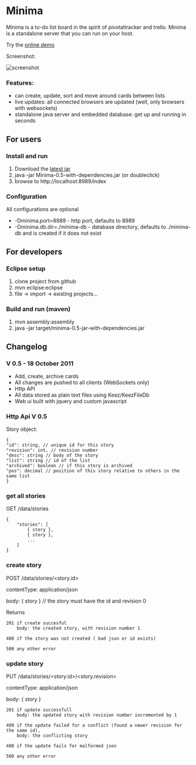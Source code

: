# Minima
Minima is a to-do list board in the spirit of pivotaltracker and trello. Minima is a standalone server that you can run on your host.

Try the [online demo](http://caprazzi.net:8989/index "Minima live demo") 

Screenshot:

![screenshot](https://github.com/mcaprari/Minima/raw/master/screenshot-minima-0.5.png "Minima Screenshot")


### Features:

* can create, update, sort and move around cards between lists
* live updates: all connected browsers are updated (well, only browsers with websockets)
* standalone java server and embedded database: get up and running in seconds

## For users
 
### Install and run
1. Download the [latest jar](https://github.com/downloads/mcaprari/Minima/Minima-0.5-jar-with-dependencies.jar)
2. java -jar Minima-0.5-with-dependencies.jar (or doubleclick)
3. browse to http://localhost:8989/index

### Configuration

All configurations are optional

* -Dminima.port=8989 - http port, defaults to 8989
* -Dminima.db.dir=./minima-db - database directory, defaults to ./minima-db and is created if it does not exist

## For developers

### Eclipse setup

1. clone project from github
2. mvn eclipse:eclipse
3. file -> import -> existing projects...

### Build and run (maven)

1. mvn assembly:assembly
2. java -jar target/minima-0.5-jar-with-dependencies.jar

## Changelog

### V 0.5 - 18 October 2011
 
* Add, create, archive cards
* All changes are pushed to all clients (WebSockets only)
* Http API
* All data stored as plain text files using Keez/KeezFileDb
* Web ui built with jquery and custom javascript

### Http Api V 0.5

Story object:

	{
	"id": string, // unique id for this story
	"revision": int, // revision number
	"desc": string // body of the story
	"list": string // id of the list
	"archived": boolean // if this story is archived
	"pos": decimal // position of this story relative to others in the same list 
	}

### get all stories

GET /data/stories

	{
		"stories": [
			{ story }, 
			{ story }, 
			...
		]
	}

### create story

POST /data/stories/<story.id>

contentType: application/json

body: { story } // the story must have the id and revision 0

Returns 

	201 if create succesful
		body: the created story, with revision number 1
		
	400 if the story was not created ( bad json or id exists)
	
	500 any other error 

### update story

PUT /data/stories/<story.id>/<story.revision>

contentType: application/json

body: { story }

	201 if update successfull
		body: the updated story with revision number incremented by 1
		
	409 if the update failed for a conflict (found a newer revision for the same id),
		body: the conflicting story
		
	400 if the update fails for malformed json
	
	500 any other error
